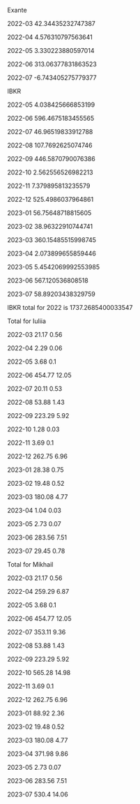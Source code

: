 Exante



 2022-03 42.34435232747387

 2022-04 4.576310797563641

 2022-05 3.330223880597014

 2022-06 313.06377831863523

 2022-07 -6.743405275779377



IBKR



 2022-05 4.038425666853199

 2022-06 596.4675183455565

 2022-07 46.96519833912788

 2022-08 107.7692625074746

 2022-09 446.5870790076386

 2022-10 2.562556526982213

 2022-11 7.379895813235579

 2022-12 525.4986037964861

 2023-01 56.75648718815605

 2023-02 38.96322910744741

 2023-03 360.15485515998745

 2023-04 2.073899655859446

 2023-05 5.4542069992553985

 2023-06 567.120536808518

 2023-07 58.89203438329759



IBKR total for 2022 is 1737.2685400033547





Total for Iuliia



 2022-03 21.17 0.56

 2022-04 2.29 0.06

 2022-05 3.68 0.1

 2022-06 454.77 12.05

 2022-07 20.11 0.53

 2022-08 53.88 1.43

 2022-09 223.29 5.92

 2022-10 1.28 0.03

 2022-11 3.69 0.1

 2022-12 262.75 6.96

 2023-01 28.38 0.75

 2023-02 19.48 0.52

 2023-03 180.08 4.77

 2023-04 1.04 0.03

 2023-05 2.73 0.07

 2023-06 283.56 7.51

 2023-07 29.45 0.78



Total for Mikhail



 2022-03 21.17 0.56

 2022-04 259.29 6.87

 2022-05 3.68 0.1

 2022-06 454.77 12.05

 2022-07 353.11 9.36

 2022-08 53.88 1.43

 2022-09 223.29 5.92

 2022-10 565.28 14.98

 2022-11 3.69 0.1

 2022-12 262.75 6.96

 2023-01 88.92 2.36

 2023-02 19.48 0.52

 2023-03 180.08 4.77

 2023-04 371.98 9.86

 2023-05 2.73 0.07

 2023-06 283.56 7.51

 2023-07 530.4 14.06
